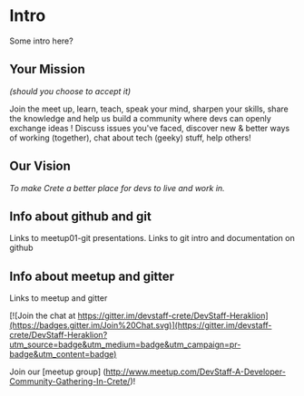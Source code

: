 # Intro

Some intro here?

## Your Mission 
*(should you choose to accept it)*

Join the meet up, learn, teach, speak your mind, sharpen your skills, share the knowledge and help us build a community where devs can openly exchange ideas ! 
Discuss issues you've faced, discover new & better ways of working (together), chat about tech (geeky) stuff, help others!

## Our Vision

*To make Crete a better place for devs to live and work in.*

## Info about github and git

Links to meetup01-git presentations.
Links to git intro and documentation on github

## Info about meetup and gitter 

Links to meetup and gitter

[![Join the chat at https://gitter.im/devstaff-crete/DevStaff-Heraklion](https://badges.gitter.im/Join%20Chat.svg)](https://gitter.im/devstaff-crete/DevStaff-Heraklion?utm_source=badge&utm_medium=badge&utm_campaign=pr-badge&utm_content=badge)

Join our [meetup group] (http://www.meetup.com/DevStaff-A-Developer-Community-Gathering-In-Crete/)!
